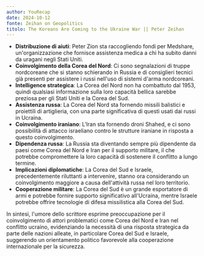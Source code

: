 ```yaml
---
author: YouRecap
date: 2024-10-12
fonte: Zeihan on Geopolitics
titolo: The Koreans Are Coming to the Ukraine War || Peter Zeihan
---
```


- **Distribuzione di aiuti**: Peter Zion sta raccogliendo fondi per Medshare, un'organizzazione che fornisce assistenza medica a chi ha subito danni da uragani negli Stati Uniti.
- **Coinvolgimento della Corea del Nord**: Ci sono segnalazioni di truppe nordcoreane che si stanno schierando in Russia e di consiglieri tecnici già presenti per assistere i russi nell'uso di sistemi d'arma nordcoreani.
- **Intelligence strategica**: La Corea del Nord non ha combattuto dal 1953, quindi qualsiasi informazione sulla loro capacità bellica sarebbe preziosa per gli Stati Uniti e la Corea del Sud.
- **Assistenza russa**: La Corea del Nord sta fornendo missili balistici e proiettili di artiglieria, con una parte significativa di questi usati dai russi in Ucraina.
- **Coinvolgimento iraniano**: L'Iran sta fornendo droni Shahed, e ci sono possibilità di attacco israeliano contro le strutture iraniane in risposta a questo coinvolgimento.
- **Dipendenza russa**: La Russia sta diventando sempre più dipendente da paesi come Corea del Nord e Iran per il supporto militare, il che potrebbe compromettere la loro capacità di sostenere il conflitto a lungo termine.
- **Implicazioni diplomatiche**: La Corea del Sud e Israele, precedentemente riluttanti a intervenire, stanno ora considerando un coinvolgimento maggiore a causa dell'attività russa nel loro territorio.
- **Cooperazione militare**: La Corea del Sud è un grande esportatore di armi e potrebbe fornire supporto significativo all'Ucraina, mentre Israele potrebbe offrire tecnologie di difesa missilistica alla Corea del Sud.

In sintesi, l'umore dello scrittore esprime preoccupazione per il coinvolgimento di attori problematici come Corea del Nord e Iran nel conflitto ucraino, evidenziando la necessità di una risposta strategica da parte delle nazioni alleate, in particolare Corea del Sud e Israele, suggerendo un orientamento politico favorevole alla cooperazione internazionale per la sicurezza.
